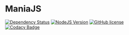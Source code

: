 # ManiaJS

[![Dependency Status](https://www.versioneye.com/user/projects/56ba4c972a29ed002d2af5af/badge.svg?style=flat)](https://www.versioneye.com/user/projects/56ba4c972a29ed002d2af5af)
[![NodeJS Version](https://img.shields.io/badge/NodeJS-5.0%2B-80bd01.svg)]()
[![GitHub license](https://img.shields.io/badge/license-ISC-blue.svg)](https://raw.githubusercontent.com/ManiaJS/ManiaJS/master/LICENSE)
[![Codacy Badge](https://api.codacy.com/project/badge/grade/895aead1328043e799ce0e82d3274948)](https://www.codacy.com/app/tomvalk/Mania-JS)
